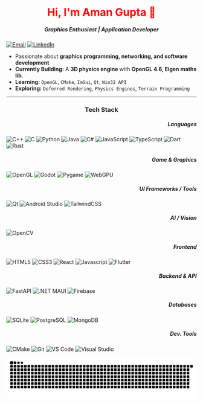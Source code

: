 <h1 align="center" style="color:red">Hi, I'm Aman Gupta 👋</h1>
<h5 align="center">Graphics Enthusiast | Application Developer </h5>


 [![Email](https://img.shields.io/badge/Email-Contact-red?style=flat&logo=gmail&logoColor=white)](mailto:asthraris@gmail.com) [![LinkedIn](https://img.shields.io/badge/LinkedIn-Profile-blue?style=flat&logo=linkedin&logoColor=white)](https://www.linkedin.com/in/aman-gupta-7584a328b)

- Passionate about **graphics programming, networking, and software development**
- **Currently Building:** A **3D physics engine** with **OpenGL 4.6, Eigen maths lib.**
- **Learning:** `OpenGL`, `CMake`, `ImGui`, `Qt`, `Win32 API`
- **Exploring:** `Deferred Rendering`, `Physics Engines`, `Terrain Programming`

---

<h3 align="center">Tech Stack</h3>

<h5 align="end">Languages</h5>

![C++](https://img.shields.io/badge/c++-%2300599C.svg?style=for-the-badge&logo=c%2B%2B&logoColor=white) ![C](https://img.shields.io/badge/c-%23A8B9CC.svg?style=for-the-badge&logo=c&logoColor=white) ![Python](https://img.shields.io/badge/python-%233776AB.svg?style=for-the-badge&logo=python&logoColor=white) ![Java](https://img.shields.io/badge/java-%23ED8B00.svg?style=for-the-badge&logo=openjdk&logoColor=white) ![C#](https://img.shields.io/badge/c%23-%23239120.svg?style=for-the-badge&logo=c-sharp&logoColor=white) ![JavaScript](https://img.shields.io/badge/javascript-%23323330.svg?style=for-the-badge&logo=javascript&logoColor=%23F7DF1E) ![TypeScript](https://img.shields.io/badge/typescript-%23007ACC.svg?style=for-the-badge&logo=typescript&logoColor=white) ![Dart](https://img.shields.io/badge/dart-%230175C2.svg?style=for-the-badge&logo=dart&logoColor=white) ![Rust](https://img.shields.io/badge/Rust-%23000000.svg?style=for-the-badge&logo=rust&logoColor=white) 

<h5 align="end">Game & Graphics</h5>

![OpenGL](https://img.shields.io/badge/OpenGL-5C82A2?style=for-the-badge&logo=opengl&logoColor=white) ![Godot](https://img.shields.io/badge/Godot-%23478CBF.svg?style=for-the-badge&logo=godot-engine&logoColor=white) ![Pygame](https://img.shields.io/badge/Pygame-FFCD3C?style=for-the-badge&logo=python&logoColor=white) ![WebGPU](https://img.shields.io/badge/WebGPU-000000?style=for-the-badge&logo=google-chrome&logoColor=white)

<h5 align="end">UI Frameworks / Tools</h5>

![Qt](https://img.shields.io/badge/Qt-41CD52?style=for-the-badge&logo=qt&logoColor=white) ![Android Studio](https://img.shields.io/badge/Android%20Studio-3DDC84?style=for-the-badge&logo=android-studio&logoColor=white) ![TailwindCSS](https://img.shields.io/badge/tailwindcss-%2338B2AC.svg?style=for-the-badge&logo=tailwind-css&logoColor=white) 

<h5 align="end">AI / Vision</h5>

![OpenCV](https://img.shields.io/badge/OpenCV-%232DBC8F.svg?style=for-the-badge&logo=opencv&logoColor=white) 

<h5 align="end">Frontend</h5> 

![HTML5](https://img.shields.io/badge/html5-%23E34F26.svg?style=for-the-badge&logo=html5&logoColor=white) ![CSS3](https://img.shields.io/badge/css3-%231572B6.svg?style=for-the-badge&logo=css3&logoColor=white) ![React](https://img.shields.io/badge/react-%2320232a.svg?style=for-the-badge&logo=react&logoColor=%2361DAFB) ![Javascript](https://img.shields.io/badge/Next.js-black?style=for-the-badge&logo=next.js&logoColor=white) ![Flutter](https://img.shields.io/badge/Flutter-%2302569B.svg?style=for-the-badge&logo=flutter&logoColor=white)

<h5 align="end">Backend & API</h5>

![FastAPI](https://img.shields.io/badge/FastAPI-%23000000.svg?style=for-the-badge&logo=fastapi&logoColor=white) 
![.NET MAUI](https://img.shields.io/badge/.NET%20MAUI-6447A0?style=for-the-badge&logo=.net&logoColor=white) 
![Firebase](https://img.shields.io/badge/Firebase-%23039BE5.svg?style=for-the-badge&logo=firebase&logoColor=white)


<h5 align="end">Databases</h5>

![SQLite](https://img.shields.io/badge/sqlite-%2307405E.svg?style=for-the-badge&logo=sqlite&logoColor=white) ![PostgreSQL](https://img.shields.io/badge/PostgreSQL-%23316192.svg?style=for-the-badge&logo=postgresql&logoColor=white) ![MongoDB](https://img.shields.io/badge/MongoDB-%234ea94b.svg?style=for-the-badge&logo=mongodb&logoColor=white)

<h5 align="end">Dev. Tools</h5>

![CMake](https://img.shields.io/badge/cmake-%23008FBF.svg?style=for-the-badge&logo=cmake&logoColor=white) ![Git](https://img.shields.io/badge/git-%23F05033.svg?style=for-the-badge&logo=git&logoColor=white) ![VS Code](https://img.shields.io/badge/VSCode-007ACC?style=for-the-badge&logo=visual-studio-code&logoColor=white) ![Visual Studio](https://img.shields.io/badge/Visual%20Studio-5C2D91?style=for-the-badge&logo=visual-studio&logoColor=white)


<picture>
  <source media="(prefers-color-scheme: dark)" srcset="https://raw.githubusercontent.com/AvhiMaz/AvhiMaz/output/github-snake-dark.svg" />
  <source media="(prefers-color-scheme: light)" srcset="https://raw.githubusercontent.com/AvhiMaz/AvhiMaz/output/github-snake.svg" />
  <img alt="github-snake" src="https://raw.githubusercontent.com/AvhiMaz/AvhiMaz/output/github-snake.svg" />
</picture>

